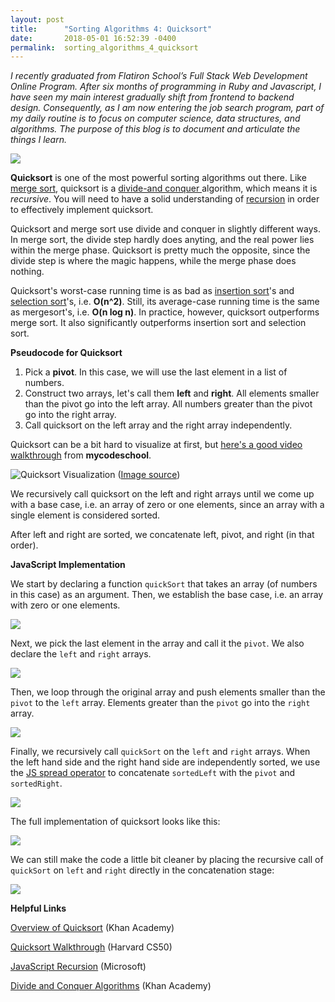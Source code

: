 ```yaml
---
layout: post
title:      "Sorting Algorithms 4: Quicksort"
date:       2018-05-01 16:52:39 -0400
permalink:  sorting_algorithms_4_quicksort
---
```



*I recently graduated from Flatiron School’s Full Stack Web Development Online Program. After six months of programming in Ruby and Javascript, I have seen my main interest gradually shift from frontend to backend design. Consequently, as I am now entering the job search program, part of my daily routine is to focus on computer science, data structures, and algorithms. The purpose of this blog is to document and articulate the things I learn.*

![](http://thetechnicgear.com/wp-content/uploads/2014/02/sorting-lego.jpg)

**Quicksort** is one of the most powerful sorting algorithms out there. Like [merge sort](http://electricsauna.net/sorting_algorithms_3_merge_sort), quicksort is a [divide-and conquer ](https://www.khanacademy.org/computing/computer-science/algorithms/merge-sort/a/divide-and-conquer-algorithms) algorithm, which means it is *recursive*. You will need to have a solid understanding of [recursion](https://en.wikipedia.org/wiki/Recursion_(computer_science)) in order to effectively implement quicksort.

Quicksort and merge sort use divide and conquer in slightly different ways. In merge sort, the divide step hardly does anyting, and the real power lies within the merge phase. Quicksort is pretty much the opposite, since the divide step is where the magic happens, while the merge phase does nothing.

Quicksort's worst-case running time is as bad as [insertion sort](http://electricsauna.net/sorting_algorithms_1_insertion_sort)'s and [selection sort](http://electricsauna.net/selection_sort)'s, i.e. **O(n^2)**. Still, its average-case running time is the same as mergesort's, i.e. **O(n log n)**. In practice, however, quicksort outperforms merge sort. It also significantly outperforms insertion sort and selection sort. 

**Pseudocode for Quicksort**

1. Pick a **pivot**. In this case, we will use the last element in a list of numbers.
2. Construct two arrays, let's call them **left** and **right**. All elements smaller than the pivot go into the left array. All numbers greater than the pivot go into the right array.
3. Call quicksort on the left array and the right array independently.

Quicksort can be a bit hard to visualize at first, but [here's a good video walkthrough](https://www.youtube.com/watch?v=COk73cpQbFQ&t=111s) from **mycodeschool**. 


![Quicksort Visualization](https://img.wonderhowto.com/img/46/71/63594498633292/0/sorting-part-6-0-quick-sort-sorta-efficient.w654.jpg)
([Image source](https://0x00sec.org/t/sorting-part-6-0-quick-sort-sorta-efficient/202))

We recursively call quicksort on the left and right arrays until we come up with a base case, i.e. an array of zero or one elements, since an array with a single element is considered sorted.

After left and right are sorted, we concatenate left, pivot, and right (in that order).

**JavaScript Implementation**

We start by declaring a function `quickSort` that takes an array (of numbers in this case) as an argument. Then, we establish the base case, i.e. an array with zero or one elements.

![](https://i.imgur.com/qJYaEM7.png)

Next, we pick the last element in the array and call it the `pivot`. We also declare the `left` and `right` arrays.

![](https://i.imgur.com/KU9xDEN.png)

Then, we loop through the original array and push elements smaller than the `pivot` to the `left` array. Elements greater than the `pivot` go into the `right` array.

![](https://i.imgur.com/X8KLMnN.png)

Finally, we recursively call `quickSort` on the `left` and `right` arrays. When the left hand side and the right hand side are independently sorted, we use the [JS spread operator](https://docs.microsoft.com/en-us/scripting/javascript/reference/spread-operator-decrement-dot-dot-dot-javascript) to concatenate `sortedLeft` with the `pivot` and  `sortedRight`.

![](https://i.imgur.com/jFy8YJN.png)

The full implementation of quicksort looks like this:

![](https://i.imgur.com/EkmKim9.png)

We can still make the code a little bit cleaner by placing the recursive call of  `quickSort` on  `left` and `right` directly in the concatenation stage:

![](https://i.imgur.com/tpc4ke6.png)

**Helpful Links**

[Overview of Quicksort](https://www.khanacademy.org/computing/computer-science/algorithms/quick-sort/a/overview-of-quicksort) (Khan Academy)

[Quicksort Walkthrough](https://www.youtube.com/watch?v=aQiWF4E8flQ&t=) (Harvard CS50)

[JavaScript Recursion](https://docs.microsoft.com/en-us/scripting/javascript/advanced/recursion-javascript) (Microsoft)

[Divide and Conquer Algorithms](https://www.khanacademy.org/computing/computer-science/algorithms/merge-sort/a/divide-and-conquer-algorithms) (Khan Academy)






